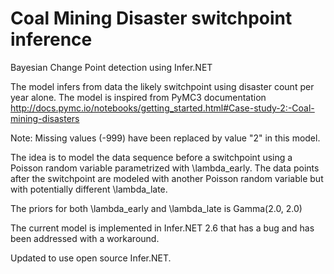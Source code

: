 # Coal Mining Disaster switchpoint inference
Bayesian Change Point detection using Infer.NET

The model infers from data the likely switchpoint using disaster count per year alone. The model is inspired from PyMC3 documentation http://docs.pymc.io/notebooks/getting_started.html#Case-study-2:-Coal-mining-disasters

Note: Missing values (-999) have been replaced by value "2" in this model.

The idea is to model the data sequence before a switchpoint using a Poisson random variable parametrized with \lambda_early. The data points after the switchpoint are modeled with another Poisson random variable but with potentially different \lambda_late.

The priors for both \lambda_early and \lambda_late is Gamma(2.0, 2.0)

The current model is implemented in Infer.NET 2.6 that has a bug and has been addressed with a workaround.

Updated to use open source Infer.NET.
